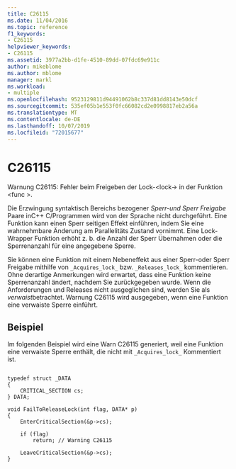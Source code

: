 ```yaml
---
title: C26115
ms.date: 11/04/2016
ms.topic: reference
f1_keywords:
- C26115
helpviewer_keywords:
- C26115
ms.assetid: 3977a2bb-d1fe-4510-89dd-07fdc69e911c
author: mikeblome
ms.author: mblome
manager: markl
ms.workload:
- multiple
ms.openlocfilehash: 9523129811d94491062b8c337d81dd8143e50dcf
ms.sourcegitcommit: 535ef05b1e553f0fc66082cd2e0998817eb2a56a
ms.translationtype: MT
ms.contentlocale: de-DE
ms.lasthandoff: 10/07/2019
ms.locfileid: "72015677"
---
```

# <a name="c26115"></a>C26115
Warnung C26115: Fehler beim Freigeben der Lock-\<lock-> in der Funktion \<func >.

 Die Erzwingung syntaktisch Bereichs bezogener *Sperr-und Sperr* *Freigabe* Paare inC++ C/Programmen wird von der Sprache nicht durchgeführt. Eine Funktion kann einen Sperr seitigen Effekt einführen, indem Sie eine wahrnehmbare Änderung am Parallelitäts Zustand vornimmt. Eine Lock-Wrapper Funktion erhöht z. b. die Anzahl der Sperr Übernahmen oder die Sperrenanzahl für eine angegebene Sperre.

 Sie können eine Funktion mit einem Nebeneffekt aus einer Sperr-oder Sperr Freigabe mithilfe von `_Acquires_lock_` bzw. `_Releases_lock_` kommentieren. Ohne derartige Anmerkungen wird erwartet, dass eine Funktion keine Sperrenanzahl ändert, nachdem Sie zurückgegeben wurde. Wenn die Anforderungen und Releases nicht ausgeglichen sind, werden Sie als *verwaist*betrachtet. Warnung C26115 wird ausgegeben, wenn eine Funktion eine verwaiste Sperre einführt.

## <a name="example"></a>Beispiel
 Im folgenden Beispiel wird eine Warn C26115 generiert, weil eine Funktion eine verwaiste Sperre enthält, die nicht mit `_Acquires_lock_` Kommentiert ist.

```

typedef struct _DATA
{
    CRITICAL_SECTION cs;
} DATA;

void FailToReleaseLock(int flag, DATA* p)
{
    EnterCriticalSection(&p->cs);

    if (flag)
        return; // Warning C26115

    LeaveCriticalSection(&p->cs);
}
```